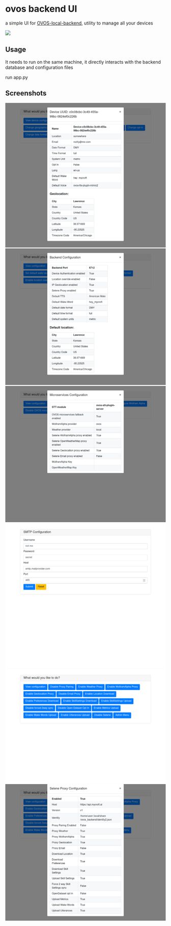 # ovos backend UI

a simple UI for [OVOS-local-backend](https://github.com/OpenVoiceOS/OVOS-local-backend), utility to manage all your devices

![](./screenshots/demo.gif)

## Usage

It needs to run on the same machine, it directly interacts with the backend database and configuration files

run app.py

## Screenshots

![](./screenshots/Screenshot%202022-09-20%20at%2013-42-42%20PyWebIO%20Application.png)
![](./screenshots/Screenshot%202022-09-20%20at%2013-41-59%20PyWebIO%20Application.png)
![](./screenshots/Screenshot%202022-09-20%20at%2013-41-48%20PyWebIO%20Application.png)
![](./screenshots/Screenshot%202022-09-20%20at%2013-43-47%20PyWebIO%20Application.png)
![](./screenshots/Screenshot%202022-09-20%20at%2013-40-52%20PyWebIO%20Application.png)
![](./screenshots/Screenshot%202022-09-20%20at%2013-41-09%20PyWebIO%20Application.png)
